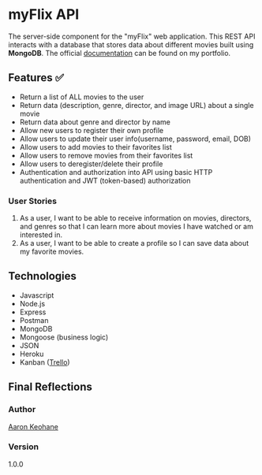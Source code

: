 # myFlix API

The server-side component for the "myFlix" web application. This REST API interacts with a database that stores data about different movies built using **MongoDB**. The official [documentation](https://aakeohane.github.io/Portfolio-Website/documentation.html) can be found on my portfolio.

## Features ✅

- Return a list of ALL movies to the user
- Return data (description, genre, director, and image URL) about a single movie
- Return data about genre and director by name
- Allow new users to register their own profile
- Allow users to update their user info(username, password, email, DOB)
- Allow users to add movies to their favorites list
- Allow users to remove movies from their favorites list
- Allow users to deregister/delete their profile
- Authentication and authorization into API using basic HTTP authentication and JWT (token-based) authorization

### User Stories

1. As a user, I want to be able to receive information on movies, directors, and genres so that I can learn more about movies I have watched or am interested in.
2. As a user, I want to be able to create a profile so I can save data about my favorite movies.

## Technologies

- Javascript
- Node.js
- Express
- Postman
- MongoDB
- Mongoose (business logic)
- JSON
- Heroku
- Kanban ([Trello](https://trello.com/))

## Final Reflections

<!-- I cant remember much about this other than having a difficult time understanding the point of endpoints but everything seemed to click after I started using Postmans because i could see the tanghible results of what the endpoints and HTTP requests meant -->

### Author

[Aaron Keohane](https://aakeohane.github.io/Portfolio-Website/index.html)

### Version

1.0.0

